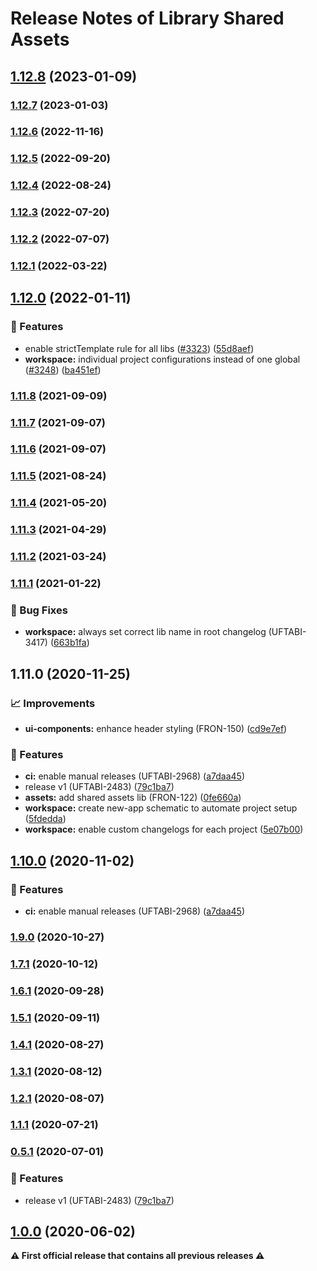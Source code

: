 # Release Notes of Library Shared Assets
## [1.12.8](https://github.com/Schaeffler-Group/frontend-schaeffler/compare/assets-v1.12.7...assets-v1.12.8) (2023-01-09)

### [1.12.7](https://github.com/Schaeffler-Group/frontend-schaeffler/compare/assets-v1.12.6...assets-v1.12.7) (2023-01-03)

### [1.12.6](https://github.com/Schaeffler-Group/frontend-schaeffler/compare/assets-v1.12.5...assets-v1.12.6) (2022-11-16)

### [1.12.5](https://github.com/Schaeffler-Group/frontend-schaeffler/compare/assets-v1.12.4...assets-v1.12.5) (2022-09-20)

### [1.12.4](https://github.com/Schaeffler-Group/frontend-schaeffler/compare/assets-v1.12.3...assets-v1.12.4) (2022-08-24)

### [1.12.3](https://github.com/Schaeffler-Group/frontend-schaeffler/compare/assets-v1.12.2...assets-v1.12.3) (2022-07-20)

### [1.12.2](https://github.com/Schaeffler-Group/frontend-schaeffler/compare/assets-v1.12.1...assets-v1.12.2) (2022-07-07)

### [1.12.1](https://github.com/Schaeffler-Group/frontend-schaeffler/compare/assets-v1.12.0...assets-v1.12.1) (2022-03-22)

## [1.12.0](https://github.com/Schaeffler-Group/frontend-schaeffler/compare/assets-v1.11.8...assets-v1.12.0) (2022-01-11)


### 🎸 Features

* enable strictTemplate rule for all libs ([#3323](https://github.com/Schaeffler-Group/frontend-schaeffler/issues/3323)) ([55d8aef](https://github.com/Schaeffler-Group/frontend-schaeffler/commit/55d8aefd36823a5774979b7393cbe4dff41ba7de))
* **workspace:** individual project configurations instead of one global ([#3248](https://github.com/Schaeffler-Group/frontend-schaeffler/issues/3248)) ([ba451ef](https://github.com/Schaeffler-Group/frontend-schaeffler/commit/ba451ef87c9c9cff99440b9739c9ebf4069a16dc))

### [1.11.8](https://github.com/Schaeffler-Group/frontend-schaeffler/compare/assets-v1.11.8...assets-v1.11.6) (2021-09-09)

### [1.11.7](https://github.com/Schaeffler-Group/frontend-schaeffler/compare/assets-v1.11.7...assets-v1.11.6) (2021-09-07)

### [1.11.6](https://github.com/Schaeffler-Group/frontend-schaeffler/compare/assets-v1.11.6...assets-v1.11.5) (2021-09-07)

### [1.11.5](https://github.com/Schaeffler-Group/frontend-schaeffler/compare/assets-v1.11.5...assets-v1.11.4) (2021-08-24)

### [1.11.4](///compare/assets-v1.11.4...assets-v1.11.3) (2021-05-20)

### [1.11.3](///compare/assets-v1.11.3...assets-v1.11.2) (2021-04-29)

### [1.11.2](///compare/assets-v1.11.2...assets-v1.11.1) (2021-03-24)

### [1.11.1](///compare/assets-v1.11.1...assets-v1.11.0) (2021-01-22)


### 🐛 Bug Fixes

* **workspace:** always set correct lib name in root changelog (UFTABI-3417) ([663b1fa](///commit/663b1fa843447402f85f423cf2906e4c3bb331e4))

## 1.11.0 (2020-11-25)


### 📈 Improvements

* **ui-components:** enhance header styling (FRON-150) ([cd9e7ef](///commit/cd9e7ef9430003625d5d160899b780ba7efaf001))


### 🎸 Features

* **ci:** enable manual releases (UFTABI-2968) ([a7daa45](///commit/a7daa45700b798bae3340e87400c92288d4dd84b))
* release v1 (UFTABI-2483) ([79c1ba7](///commit/79c1ba7c6c1af8ccd909083d91fffbe0ae017ebb))
* **assets:** add shared assets lib (FRON-122) ([0fe660a](///commit/0fe660a0d5b316c40b28b91706d29deb519b9268))
* **workspace:** create new-app schematic to automate project setup ([5fdedda](///commit/5fdeddabe3927d89263aaa96e51d766edd44ede7))
* **workspace:** enable custom changelogs for each project ([5e07b00](///commit/5e07b0064e287f9c8f5187b96617c9f685089052))

## [1.10.0](https://gitlab.schaeffler.com/frontend-schaeffler/schaeffler-frontend/compare/v1.9.0...v1.10.0) (2020-11-02)


### 🎸 Features

* **ci:** enable manual releases (UFTABI-2968) ([a7daa45](https://gitlab.schaeffler.com/frontend-schaeffler/schaeffler-frontend/commit/a7daa45700b798bae3340e87400c92288d4dd84b))

### [1.9.0](https://gitlab.schaeffler.com/frontend-schaeffler/schaeffler-frontend/compare/v1.8.0...v1.9.0) (2020-10-27)

### [1.7.1](https://gitlab.schaeffler.com/frontend-schaeffler/schaeffler-frontend/compare/v1.7.0...v1.7.1) (2020-10-12)

### [1.6.1](https://gitlab.schaeffler.com/frontend-schaeffler/schaeffler-frontend/compare/v1.6.0...v1.6.1) (2020-09-28)

### [1.5.1](https://gitlab.schaeffler.com/frontend-schaeffler/schaeffler-frontend/compare/v1.5.0...v1.5.1) (2020-09-11)

### [1.4.1](https://gitlab.schaeffler.com/frontend-schaeffler/schaeffler-frontend/compare/v1.4.0...v1.4.1) (2020-08-27)

### [1.3.1](https://gitlab.schaeffler.com/frontend-schaeffler/schaeffler-frontend/compare/v1.3.0...v1.3.1) (2020-08-12)

### [1.2.1](https://gitlab.schaeffler.com/frontend-schaeffler/schaeffler-frontend/compare/v1.2.0...v1.2.1) (2020-08-07)

### [1.1.1](https://gitlab.schaeffler.com/frontend-schaeffler/schaeffler-frontend/compare/v1.1.0...v1.1.1) (2020-07-21)

### [0.5.1](https://gitlab.schaeffler.com/frontend-schaeffler/schaeffler-frontend/compare/v0.5.0...v0.5.1) (2020-07-01)


### 🎸 Features

* release v1 (UFTABI-2483) ([79c1ba7](https://gitlab.schaeffler.com/frontend-schaeffler/schaeffler-frontend/commit/79c1ba7c6c1af8ccd909083d91fffbe0ae017ebb))

## [1.0.0](https://gitlab.schaeffler.com/frontend-schaeffler/schaeffler-frontend/compare/v0.5.0...v1.0.0) (2020-06-02)

**⚠ First official release that contains all previous releases ⚠**